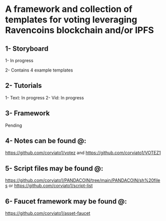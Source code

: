 # A framework and collection of templates for voting leveraging Ravencoins blockchain and/or IPFS

## 1- Storyboard 
1- In progress

2- Contains 4 example templates

## 2- Tutorials
1- Text: In progress
2- Vid: In progress

## 3- Framework
Pending

## 4- Notes can be found @:
https://github.com/corviato1/votez and https://github.com/corviato1/VOTEZ1

## 5- Script files may be found @:
https://github.com/corviato1/PANDACOIN/tree/main/PANDACOIN/sh%20files or https://github.com/corviato1/script-list

## 6- Faucet framework may be found @:
https://github.com/corviato1/asset-faucet

